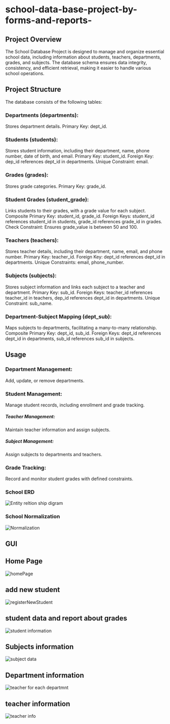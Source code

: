 # school-data-base-project-by-forms-and-reports-
## Project Overview
The School Database Project is designed to manage and organize essential school data, including information about students,
teachers, departments, grades, and subjects. The database schema ensures data integrity, consistency, and efficient retrieval, 
making it easier to handle various school operations.

## Project Structure
The database consists of the following tables:

### Departments (departments):
Stores department details.
Primary Key: dept_id.

### Students (students):
Stores student information, including their department, name, phone number, date of birth, and email.
Primary Key: student_id.
Foreign Key: dep_id references dept_id in departments.
Unique Constraint: email.

### Grades (grades):
Stores grade categories.
Primary Key: grade_id.

### Student Grades (student_grade):
Links students to their grades, with a grade value for each subject.
Composite Primary Key: student_id, grade_id.
Foreign Keys: student_id references student_id in students, grade_id references grade_id in grades.
Check Constraint: Ensures grade_value is between 50 and 100.

### Teachers (teachers):
Stores teacher details, including their department, name, email, and phone number.
Primary Key: teacher_id.
Foreign Key: dept_id references dept_id in departments.
Unique Constraints: email, phone_number.

### Subjects (subjects):
Stores subject information and links each subject to a teacher and department.
Primary Key: sub_id.
Foreign Keys: teacher_id references teacher_id in teachers, dep_id references dept_id in departments.
Unique Constraint: sub_name.

### Department-Subject Mapping (dept_sub):
Maps subjects to departments, facilitating a many-to-many relationship.
Composite Primary Key: dept_id, sub_id.
Foreign Keys: dept_id references dept_id in departments, sub_id references sub_id in subjects.

## Usage
### Department Management: 
Add, update, or remove departments.

### Student Management:
Manage student records, including enrollment and grade tracking.

##### Teacher Management:
Maintain teacher information and assign subjects.

##### Subject Management: 
Assign subjects to departments and teachers.

### Grade Tracking:
Record and monitor student grades with defined constraints.

### School ERD 
![Entity reltion ship digram ](https://github.com/user-attachments/assets/0812b446-5fb0-41fd-978d-708382e4a575)

### School Normalization
![Normalization](https://github.com/user-attachments/assets/0c4368e0-6e64-456f-aeb6-d4356254d91e)


## GUI
## Home Page
![homePage](https://github.com/user-attachments/assets/1081332a-9e2d-4bf0-8120-d9e0f7d29eab)

## add new student
![registerNewStudent](https://github.com/user-attachments/assets/85bf59bf-d36a-408b-b346-5cfebd688002)

## student data and report about grades
![student information](https://github.com/user-attachments/assets/3e51e698-7bcc-4c24-8ddf-4f1d4e779641)

## Subjects information
![subject data](https://github.com/user-attachments/assets/9e65071a-94a3-40f5-ad94-d3a2bc25df9c)

## Department information
![teacher for each departmnt](https://github.com/user-attachments/assets/d9416678-0b53-43d7-bd12-c9c12b5768a8)

## teacher information
![teacher info](https://github.com/user-attachments/assets/cb945921-64fa-488d-929b-f2b8432fb5b3)
